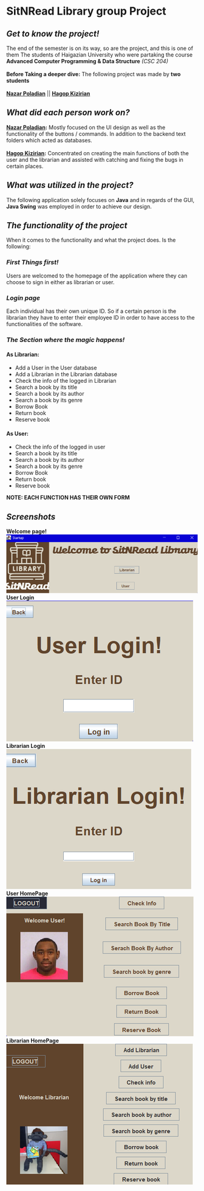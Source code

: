 # SitNRead Library group Project

## *Get to know the project!*
The end of the semester is on its way, so are the project, and this is one of them
The students of Haigazian University who were partaking the course **Advanced Computer Programming & Data Structure** *(CSC 204)*
<br />
<br />
**Before Taking a deeper dive:** The following project was made by **two students**
<br />
<br />
**[Nazar Poladian](https://github.com/PurpleArcher2)** ||
**[Hagop Kizirian](https://github.com/JamesK24)**

## **_What did each person work on?_**

**[Nazar Poladian](https://github.com/PurpleArcher2):** Mostly focused on the UI design as well as the functionality of
the buttons / commands. In addition to the backend text folders which acted as databases.
<br />
<br />
**[Hagop Kizirian](https://github.com/JamesK24):** Concentrated on creating the main functions of both the user and the 
librarian and assisted with catching and fixing the bugs in certain places.

## **_What was utilized in the project?_**

The following application solely focuses on **Java** and in regards of the GUI, **Java Swing** was employed
in order to achieve our design.

## **_The functionality of the project_**

When it comes to the functionality and what the project does. Is the following:

### _First Things first!_
Users are welcomed to the homepage of the application where they can choose to sign in either as librarian or user.

### _Login page_
Each individual has their own unique ID. So if a certain person is the librarian they have to enter their employee ID in order to have access to 
the functionalities of the software.

### _The Section where the magic happens!_ 
#### As Librarian: 
* Add a User in the User database
* Add a Librarian in the Librarian database
* Check the info of the logged in Librarian
* Search a book by its title
* Search a book by its author
* Search a book by its genre
* Borrow Book
* Return book
* Reserve book

#### As User:
* Check the info of the logged in user
* Search a book by its title
* Search a book by its author
* Search a book by its genre
* Borrow Book
* Return book
* Reserve book

**NOTE: EACH FUNCTION HAS THEIR OWN FORM**
## _Screenshots_ 
**Welcome page!**
![img.png](img.png)
**User Login** 
![img_1.png](img_1.png)
**Librarian Login**
![img_2.png](img_2.png)
**User HomePage**
![img_4.png](img_4.png)
**Librarian HomePage**
![img_3.png](img_3.png)

